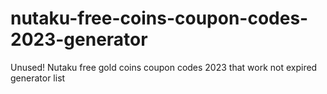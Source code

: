 # nutaku-free-coins-coupon-codes-2023-generator
Unused! Nutaku free gold coins coupon codes 2023 that work not expired generator list
